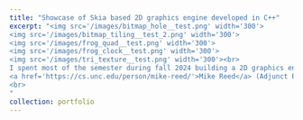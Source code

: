 ```yaml
---
title: "Showcase of Skia based 2D graphics engine developed in C++"
excerpt: "<img src='/images/bitmap_hole__test.png' width='300'>
<img src='/images/bitmap_tiling__test_2.png' width='300'>
<img src='/images/frog_quad__test.png' width='300'>
<img src='/images/frog_clock__test.png' width='300'>
<img src='/images/tri_texture__test.png' width='300'><br>
I spent most of the semester during fall 2024 building a 2D graphics engine similar to <a href='https://skia.org/'>Skia</a> from the ground up. Above are some capabilities of the engine. It is able to quickly and accurately raster, interpolate, and shade complex shapes with image and color maps. This was my first full experience exploring different computer graphics algorithms and methods. The course 2D Computer Graphics (Comp 475) was taught by
<a href='https://cs.unc.edu/person/mike-reed/'>Mike Reed</a> (Adjunct Professor).
<br>
"
collection: portfolio
---
```

